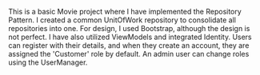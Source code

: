 This is a basic Movie project where I have implemented the Repository Pattern. I created a common UnitOfWork repository to consolidate all repositories into one. For design, I used Bootstrap, although the design is not perfect. I have also utilized ViewModels and integrated Identity. 
Users can register with their details, and when they create an account, they are assigned the 'Customer' role by default. An admin user can change roles using the UserManager.
